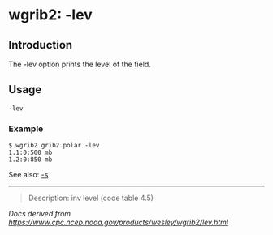# wgrib2: -lev

## Introduction

The -lev option prints the level of the
field.

## Usage

```
-lev
```

### Example

```
$ wgrib2 grib2.polar -lev
1.1:0:500 mb
1.2:0:850 mb
```

See also: [-s](./macros.md)

---

> Description: inv level (code table 4.5)

_Docs derived from <https://www.cpc.ncep.noaa.gov/products/wesley/wgrib2/lev.html>_
